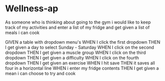 # Wellness-ap
As someone who is thinking about going to the gym i would like to keep track of my activities and enter a list of my fridge and get given a list of meals i can cook

GIVEN a table with dropdown menu's
WHEN I click the first dropdown
THEN I get given a day to select Sunday - Saturday
WHEN I click on the second dropdown
THEN I get given a muscle group
WHEN I click on the third dropdown
THEN I get given a difficulty
WHEN I click on the fourth dropdown
THEN I get given an exercise
WHEN I hit save
THEN it saves all four in a horizontal line
WHEN i enter my fridge contents
THEN I get given a mean i can choose to try and cook